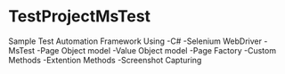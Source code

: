 # TestProjectMsTest

Sample Test Automation Framework
Using 
-C#
-Selenium WebDriver
-MsTest 
-Page Object model 
-Value Object model 
-Page Factory 
-Custom Methods
-Extention Methods
-Screenshot Capturing 
